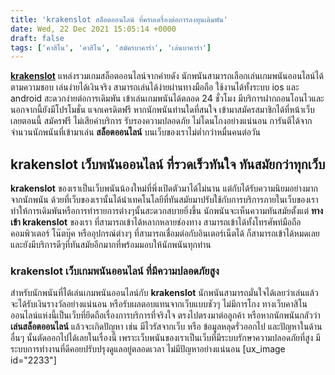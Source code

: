 ```yaml
---
title: 'krakenslot สล็อตออนไลน์ ที่ครบเครื่องต่อการลงทุนเดิมพัน'
date: Wed, 22 Dec 2021 15:05:14 +0000
draft: false
tags: ['คาสิโน', 'คาสิโน', 'สมัครบาคาร่า', 'เล่นบาคาร่า']
---
```


**[krakenslot](/archives/)** แหล่งรวมเกมสล็อตออนไลน์จากค่ายดัง นักพนันสามารถเลือกเล่นเกมพนันออนไลน์ได้ตามความชอบ เล่นง่ายได้เงินจริง สามารถเล่นได้ง่ายผ่านทางมือถือ ใช้งานได้ทั้งระบบ ios และ android สะดวกง่ายต่อการเดิมพัน เข้าเล่นเกมพนันได้ตลอด 24 ชั่วโมง มีบริการฝากถอนโอนไวและนอกจากนี้ยังมีโปรโมชั่น แจกเครดิตฟรี หากนักพนันท่านใดที่สนใจ เข้ามาสมัครสมาชิกได้ที่หน้าเว็บเลยตอนนี้ สมัครฟรี ไม่เสียค่าบริการ รับรองความปลอดภัย ไม่โดนโกงอย่างแน่นอน การันตีได้จากจำนวนนักพนันที่เข้ามาเล่น **สล็อตออนไลน์** บนเว็บของเราไม่ต่ำกว่าหมื่นคนต่อวัน

**krakenslot เว็บพนันออนไลน์ ที่รวดเร็วทันใจ ทันสมัยกว่าทุกเว็บ**
-----------------------------------------------------------------

**krakenslot** ของเราเป็นเว็บพนันน้องใหม่ที่พึ่งเปิดตัวมาได้ไม่นาน แต่กับได้รับความนิยมอย่างมากจากนักพนัน ด้วยที่เว็บของเรานั้นได้นำเทคโนโลยีที่ทันสมัยมาปรับใช้กับการบริการภายในเว็บของเรา ทำให้การเดิมพันหรือการทำรายการต่างๆนั้นสะดวกสบายยิ่งขึ้น นักพนันจะเห็นความทันสมัยตั้งแต่ **ทางเข้า krakenslot** ของเรา ที่สามารถเข้าได้หลากหลายช่องทาง สามารถเข้าได้ทั้งโทรศัพท์มือถือ คอมพิวเตอร์ โน๊ตบุ๊ค หรืออุปกรณ์ต่างๆ ที่สามารถเชื่อมต่อกับอินเตอร์เน็ตได้ ก็สามารถเข้าได้หมดเลย และยังมีบริการดีๆที่ทันสมัยอีกมากที่พร้อมมอบให้นักพนันทุกท่าน

### **krakenslot เว็บเกมพนันออนไลน์ ที่มีความปลอดภัยสูง**

สำหรับนักพนันที่ได้เล่นเกมพนันออนไลน์กับ **krakenslot** นักพนันสามารถมั่นใจได้เลยว่าเล่นแล้วจะได้รับเงินรางวัลอย่างแน่นอน หรือรับผลตอบแทนจากเว็บแบบชัวๆ ไม่มีการโกง ทางเว็บคาสิโนออนไลน์แห่งนี้เป็นเว็บที่ยึดถือเรื่องการบริการที่จริงใจ ตรงไปตรงมาต่อลูกค้า หรือหากนักพนันกลัวว่า **เล่นสล็อตออนไลน์** แล้วจะเกิดปัญหา เช่น มีไวรัสจากเว็บ หรือ ข้อมูลหลุดรั่วออกไป และปัญหาในด้านอื่นๆ นั้นตัดออกไปได้เลยในเรื่องนี้ เพราะเว็บพนันของเราเป็นเว็บที่มีระบบรักษาความปลอดภัยที่สูง มีระบบการทำงานที่ดีคอยปรับปรุงดูแลอยู่ตลอดเวลา ไม่มีปัญหาอย่างแน่นอน \[ux\_image id="2233"\]